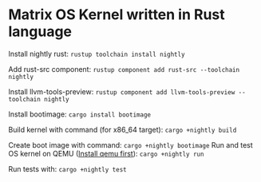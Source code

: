 # Matrix OS Kernel written in Rust language

Install nightly rust:
``
 rustup toolchain install nightly
``

Add rust-src component:
``
rustup component add rust-src --toolchain nightly
``

Install llvm-tools-preview:
``
rustup component add llvm-tools-preview --toolchain nightly
``

Install bootimage:
``
cargo install bootimage
``

Build kernel with command (for x86_64 target):
``
cargo +nightly build
``

Create boot image with command:
``
cargo +nightly bootimage
``
Run and test OS kernel on QEMU ([Install qemu first](https://www.qemu.org/download)):
``
cargo +nightly run
``

Run tests with:
``
cargo +nightly test
``